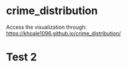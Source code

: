 ﻿# crime_distribution
Access the visualization through: https://khoale1096.github.io/crime_distribution/

# Test 2